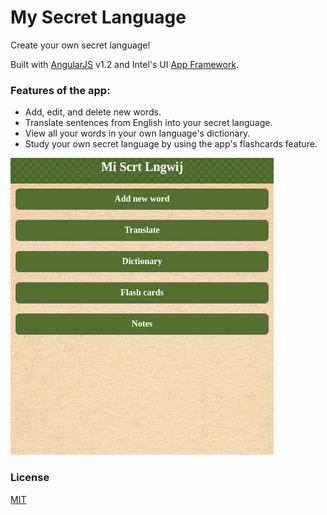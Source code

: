 My Secret Language
==================

Create your own secret language!

Built with [AngularJS](https://angularjs.org/) v1.2 and Intel's UI [App Framework](https://github.com/intel/appframework).

### Features of the app:

* Add, edit, and delete new words.
* Translate sentences from English into your secret language.
* View all your words in your own language's dictionary.
* Study your own secret language by using the app's flashcards feature.

![App Home](docs/screenshots/app-home.png)

### License
[MIT](/LICENSE)
